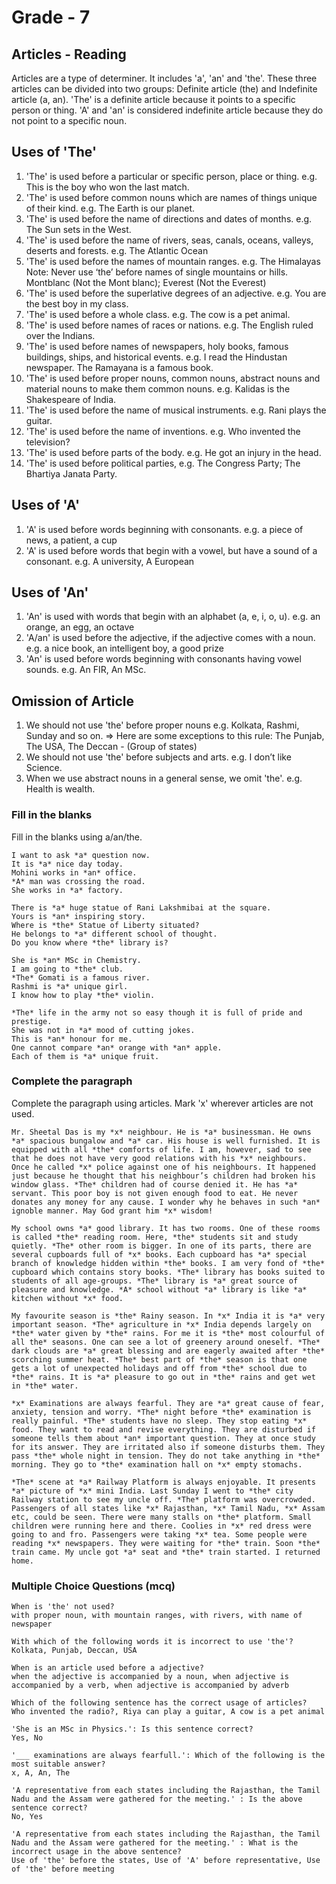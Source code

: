 # Grade - 7
## Articles - Reading 
Articles are a type of determiner. It includes 'a', 'an' and 'the'. These three articles can be divided into two groups: Definite article (the) and Indefinite article (a, an). 'The' is a definite article because it points to a specific person or thing. 'A' and 'an' is considered indefinite article because they do not point to a specific noun.
## Uses of 'The'
1. 'The' is used before a particular or specific person, place or thing.
e.g. This is the boy who won the last match.
2. 'The' is used before common nouns which are names of things unique of their kind.
e.g. The Earth is our planet.
3. 'The' is used before the name of directions and dates of months.
e.g. The Sun sets in the West.
4. 'The' is used before the name of rivers, seas, canals, oceans, valleys, deserts and forests.
e.g. The Atlantic Ocean
5. 'The' is used before the names of mountain ranges.
e.g. The Himalayas
Note: Never use ‘the’ before names of single mountains or hills.
Montblanc (Not the Mont blanc); Everest (Not the Everest)
6. 'The' is used before the superlative degrees of an adjective.
e.g. You are the best boy in my class.
7. 'The' is used before a whole class.
e.g. The cow is a pet animal.
8. 'The' is used before names of races or nations.
e.g. The English ruled over the Indians.
9. 'The' is used before names of newspapers, holy books, famous buildings, ships, and historical events.
e.g. I read the Hindustan newspaper.
The Ramayana is a famous book.
10. 'The' is used before proper nouns, common nouns, abstract nouns and material nouns to make them common nouns.
e.g. Kalidas is the Shakespeare of India.
11. 'The' is used before the name of musical instruments.
e.g. Rani plays the guitar.
12. 'The' is used before the name of inventions.
e.g. Who invented the television?
13. 'The' is used before parts of the body.
e.g. He got an injury in the head.
14. 'The' is used before political parties,
e.g. The Congress Party; The Bhartiya Janata Party.

## Uses of 'A'
1. 'A' is used before words beginning with consonants.
e.g. a piece of news, a patient, a cup
2. 'A' is used before words that begin with a vowel, but have a sound of a consonant.
e.g. A university, A European

## Uses of 'An'
1. 'An' is used with words that begin with an alphabet (a, e, i, o, u).
e.g. an orange, an egg, an octave
2. 'A/an' is used before the adjective, if the adjective comes with a noun.
e.g. a nice book, an intelligent boy, a good prize
3. 'An' is used before words beginning with consonants having vowel sounds.
e.g. An FIR, An MSc.

## Omission of Article
1. We should not use 'the' before proper nouns 
e.g. Kolkata, Rashmi, Sunday and so on.
=> Here are some exceptions to this rule: The Punjab, The USA, The Deccan - (Group of states)
2. We should not use 'the' before subjects and arts.
e.g. I don’t like Science.
3. When we use abstract nouns in a general sense, we omit 'the'.
e.g. Health is wealth.

### Fill in the blanks
Fill in the blanks using a/an/the.
```
I want to ask *a* question now.
It is *a* nice day today.
Mohini works in *an* office.
*A* man was crossing the road.
She works in *a* factory.

There is *a* huge statue of Rani Lakshmibai at the square.
Yours is *an* inspiring story.
Where is *the* Statue of Liberty situated?
He belongs to *a* different school of thought.
Do you know where *the* library is?

She is *an* MSc in Chemistry.
I am going to *the* club.
*The* Gomati is a famous river.
Rashmi is *a* unique girl.
I know how to play *the* violin.

*The* life in the army not so easy though it is full of pride and prestige.
She was not in *a* mood of cutting jokes.
This is *an* honour for me.
One cannot compare *an* orange with *an* apple.
Each of them is *a* unique fruit.
```
### Complete the paragraph 
Complete the paragraph using articles. Mark 'x' wherever articles are not used.
```
Mr. Sheetal Das is my *x* neighbour. He is *a* businessman. He owns *a* spacious bungalow and *a* car. His house is well furnished. It is equipped with all *the* comforts of life. I am, however, sad to see that he does not have very good relations with his *x* neighbours. Once he called *x* police against one of his neighbours. It happened just because he thought that his neighbour’s children had broken his window glass. *The* children had of course denied it. He has *a* servant. This poor boy is not given enough food to eat. He never donates any money for any cause. I wonder why he behaves in such *an* ignoble manner. May God grant him *x* wisdom!

My school owns *a* good library. It has two rooms. One of these rooms is called *the* reading room. Here, *the* students sit and study quietly. *The* other room is bigger. In one of its parts, there are several cupboards full of *x* books. Each cupboard has *a* special branch of knowledge hidden within *the* books. I am very fond of *the* cupboard which contains story books. *The* library has books suited to students of all age-groups. *The* library is *a* great source of pleasure and knowledge. *A* school without *a* library is like *a* kitchen without *x* food.

My favourite season is *the* Rainy season. In *x* India it is *a* very important season. *The* agriculture in *x* India depends largely on *the* water given by *the* rains. For me it is *the* most colourful of all the* seasons. One can see a lot of greenery around oneself. *The* dark clouds are *a* great blessing and are eagerly awaited after *the* scorching summer heat. *The* best part of *the* season is that one gets a lot of unexpected holidays and off from *the* school due to *the* rains. It is *a* pleasure to go out in *the* rains and get wet in *the* water.

*x* Examinations are always fearful. They are *a* great cause of fear, anxiety, tension and worry. *The* night before *the* examination is really painful. *The* students have no sleep. They stop eating *x* food. They want to read and revise everything. They are disturbed if someone tells them about *an* important question. They at once study for its answer. They are irritated also if someone disturbs them. They pass *the* whole night in tension. They do not take anything in *the* morning. They go to *the* examination hall on *x* empty stomachs.

*The* scene at *a* Railway Platform is always enjoyable. It presents *a* picture of *x* mini India. Last Sunday I went to *the* city Railway station to see my uncle off. *The* platform was overcrowded. Passengers of all states like *x* Rajasthan, *x* Tamil Nadu, *x* Assam etc, could be seen. There were many stalls on *the* platform. Small children were running here and there. Coolies in *x* red dress were going to and fro. Passengers were taking *x* tea. Some people were reading *x* newspapers. They were waiting for *the* train. Soon *the* train came. My uncle got *a* seat and *the* train started. I returned home.
```

### Multiple Choice Questions (mcq)
```
When is 'the' not used?
with proper noun, with mountain ranges, with rivers, with name of newspaper

With which of the following words it is incorrect to use 'the'?
Kolkata, Punjab, Deccan, USA

When is an article used before a adjective?
when the adjective is accompanied by a noun, when adjective is accompanied by a verb, when adjective is accompanied by adverb

Which of the following sentence has the correct usage of articles?
Who invented the radio?, Riya can play a guitar, A cow is a pet animal

'She is an MSc in Physics.': Is this sentence correct?
Yes, No

'___ examinations are always fearfull.': Which of the following is the most suitable answer?
x, A, An, The

'A representative from each states including the Rajasthan, the Tamil Nadu and the Assam were gathered for the meeting.' : Is the above sentence correct?
No, Yes

'A representative from each states including the Rajasthan, the Tamil Nadu and the Assam were gathered for the meeting.' : What is the incorrect usage in the above sentence?
Use of 'the' before the states, Use of 'A' before representative, Use of 'the' before meeting
```

